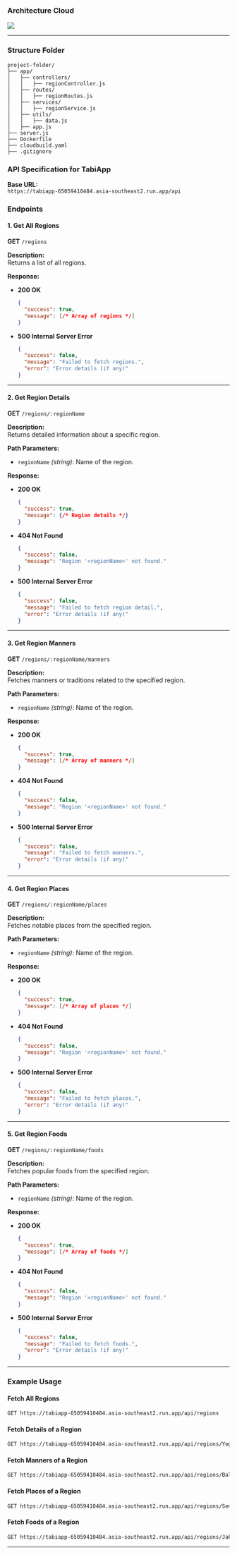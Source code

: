 ### Architecture Cloud
![](assets/TABI-Architecture-Cloud.drawio.png)

---
### Structure Folder
```
project-folder/
├── app/
│   ├── controllers/
│   │   ├── regionController.js
│   ├── routes/
│   │   ├── regionRoutes.js
│   ├── services/
│   │   ├── regionService.js
│   ├── utils/
│   │   ├── data.js
│   ├── app.js
├── server.js
├── Dockerfile
├── cloudbuild.yaml
├── .gitignore
```


### API Specification for TabiApp

**Base URL:**  
`https://tabiapp-65059410484.asia-southeast2.run.app/api`


### Endpoints

#### 1. **Get All Regions**  
**GET** `/regions`  

**Description:**  
Returns a list of all regions.

**Response:**
- **200 OK**  
  ```json
  {
    "success": true,
    "message": [/* Array of regions */]
  }
  ```
- **500 Internal Server Error**  
  ```json
  {
    "success": false,
    "message": "Failed to fetch regions.",
    "error": "Error details (if any)"
  }
  ```

---

#### 2. **Get Region Details**  
**GET** `/regions/:regionName`  

**Description:**  
Returns detailed information about a specific region.

**Path Parameters:**
- `regionName` *(string)*: Name of the region.

**Response:**
- **200 OK**  
  ```json
  {
    "success": true,
    "message": {/* Region details */}
  }
  ```
- **404 Not Found**  
  ```json
  {
    "success": false,
    "message": "Region '<regionName>' not found."
  }
  ```
- **500 Internal Server Error**  
  ```json
  {
    "success": false,
    "message": "Failed to fetch region detail.",
    "error": "Error details (if any)"
  }
  ```

---

#### 3. **Get Region Manners**  
**GET** `/regions/:regionName/manners`  

**Description:**  
Fetches manners or traditions related to the specified region.

**Path Parameters:**
- `regionName` *(string)*: Name of the region.

**Response:**
- **200 OK**  
  ```json
  {
    "success": true,
    "message": [/* Array of manners */]
  }
  ```
- **404 Not Found**  
  ```json
  {
    "success": false,
    "message": "Region '<regionName>' not found."
  }
  ```
- **500 Internal Server Error**  
  ```json
  {
    "success": false,
    "message": "Failed to fetch manners.",
    "error": "Error details (if any)"
  }
  ```

---

#### 4. **Get Region Places**  
**GET** `/regions/:regionName/places`  

**Description:**  
Fetches notable places from the specified region.

**Path Parameters:**
- `regionName` *(string)*: Name of the region.

**Response:**
- **200 OK**  
  ```json
  {
    "success": true,
    "message": [/* Array of places */]
  }
  ```
- **404 Not Found**  
  ```json
  {
    "success": false,
    "message": "Region '<regionName>' not found."
  }
  ```
- **500 Internal Server Error**  
  ```json
  {
    "success": false,
    "message": "Failed to fetch places.",
    "error": "Error details (if any)"
  }
  ```

---

#### 5. **Get Region Foods**  
**GET** `/regions/:regionName/foods`  

**Description:**  
Fetches popular foods from the specified region.

**Path Parameters:**
- `regionName` *(string)*: Name of the region.

**Response:**
- **200 OK**  
  ```json
  {
    "success": true,
    "message": [/* Array of foods */]
  }
  ```
- **404 Not Found**  
  ```json
  {
    "success": false,
    "message": "Region '<regionName>' not found."
  }
  ```
- **500 Internal Server Error**  
  ```json
  {
    "success": false,
    "message": "Failed to fetch foods.",
    "error": "Error details (if any)"
  }
  ```

---

### Example Usage

#### Fetch All Regions
```bash
GET https://tabiapp-65059410484.asia-southeast2.run.app/api/regions
```

#### Fetch Details of a Region
```bash
GET https://tabiapp-65059410484.asia-southeast2.run.app/api/regions/Yogyakarta
```

#### Fetch Manners of a Region
```bash
GET https://tabiapp-65059410484.asia-southeast2.run.app/api/regions/Bali/manners
```

#### Fetch Places of a Region
```bash
GET https://tabiapp-65059410484.asia-southeast2.run.app/api/regions/Semarang/places
```

#### Fetch Foods of a Region
```bash
GET https://tabiapp-65059410484.asia-southeast2.run.app/api/regions/Jakarta/foods
```

---
